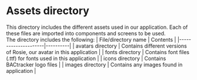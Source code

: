 # Assets directory

This directory includes the different assets used in our application. Each of these files are imported into components and screens to be used.<br>
The directory includes the following:
| File/directory name | Contents |
|---------------------|----------|
| avatars directory | Contains different versions of Rosie, our avatar in this application |
| fonts directory | Contains font files (.ttf) for fonts used in this application |
| icons directory | Contains BACtracker logo files |
| images directory | Contains any images found in application |
